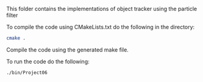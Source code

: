 This folder contains the implementations of object tracker using the particle filter

To compile the code using CMakeLists.txt do the following in the directory:
```bash
cmake .
```

Compile the code using the generated make file.

To run the code do the following:
```bash
./bin/Project06
```
